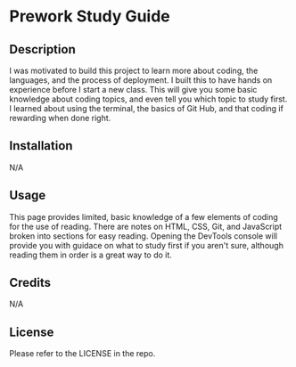 # Prework Study Guide

## Description

I was motivated to build this project to learn more about coding, the languages, and the process of deployment. I built this to have hands on experience before I start a new class. This will give
 you some basic knowledge  about coding topics, and even tell you which topic to study first. I learned  about using the terminal, the basics of Git Hub, and that coding if rewarding when done right.

## Installation

N/A

## Usage

This page provides limited, basic knowledge of a few elements of coding for the use of reading. There are notes on HTML, CSS, Git, and JavaScript broken into sections for easy reading. Opening the DevTools console will provide you with guidace on what to study first if you aren't sure, although reading them in order is a great way to do it.

## Credits

N/A

## License

Please refer to the LICENSE in the repo.

